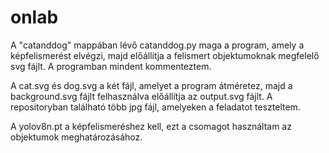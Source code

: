 # onlab
A "catanddog" mappában lévő catanddog.py maga a program, amely a képfelismerést elvégzi, majd előállítja a felismert objektumoknak megfelelő svg fájlt. A programban mindent kommenteztem.

A cat.svg és dog.svg a két fájl, amelyet a program átméretez, majd a background.svg fájlt felhasználva előállítja az output.svg fájlt. A repositoryban található több jpg fájl, amelyeken a feladatot teszteltem.

A yolov8n.pt a képfelismeréshez kell, ezt a csomagot használtam az objektumok meghatározásához.